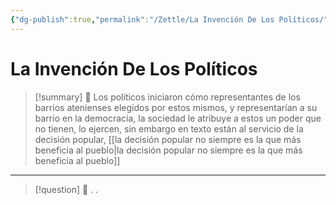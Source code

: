 ```yaml
---
{"dg-publish":true,"permalink":"/Zettle/La Invención De Los Políticos/","title":"la invención de los políticos","created":"Tuesday, 2023-09-26, 11:01:32 am","updated":"2023-09-26T11:03"}
---
```



# La Invención De Los Políticos

> [!summary] 🧠
> Los políticos iniciaron cómo representantes de los barrios atenienses elegidos por estos mismos, y representarían a su barrio en la democracia, la sociedad le atribuye a estos un poder que no tienen, lo ejercen, sin embargo en texto están al servicio de la decisión popular, [[la decisión popular no siempre es la que más beneficia al pueblo\|la decisión popular no siempre es la que más beneficia al pueblo]]

- - - 
> [!question] 🔗
> .
> .
